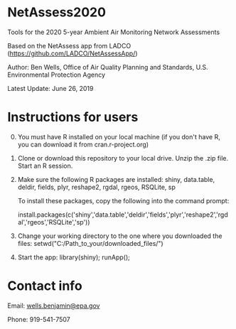 # NetAssess2020
Tools for the 2020 5-year Ambient Air Monitoring Network Assessments

Based on the NetAssess app from LADCO (https://github.com/LADCO/NetAssessApp/)

Author: Ben Wells, Office of Air Quality Planning and Standards, U.S. Environmental Protection Agency

Latest Update: June 26, 2019

# Instructions for users
0. You must have R installed on your local machine (if you don't have R, you can download it from cran.r-project.org)

1. Clone or download this repository to your local drive. Unzip the .zip file. Start an R session.

2. Make sure the following R packages are installed: shiny, data.table, deldir, fields, plyr, reshape2, rgdal, rgeos, RSQLite, sp

   To install these packages, copy the following into the command prompt:
   
   install.packages(c('shiny','data.table','deldir','fields','plyr','reshape2','rgdal','rgeos','RSQLite','sp'))
   
3. Change your working directory to the one where you downloaded the files: setwd("C:/Path_to_your/downloaded_files/")

4. Start the app: library(shiny); runApp();
   
# Contact info
Email: wells.benjamin@epa.gov

Phone: 919-541-7507
